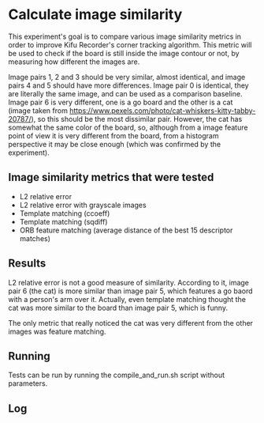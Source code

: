 Calculate image similarity
==========================

This experiment's goal is to compare various image similarity metrics in order
to improve Kifu Recorder's corner tracking algorithm. This metric will be used
to check if the board is still inside the image contour or not, by measuring
how different the images are.

Image pairs 1, 2 and 3 should be very similar, almost identical, and image
pairs 4 and 5 should have more differences. Image pair 0 is identical, they are
literally the same image, and can be used as a comparison baseline. Image pair
6 is very different, one is a go board and the other is a cat (image taken from
https://www.pexels.com/photo/cat-whiskers-kitty-tabby-20787/), so this should
be the most dissimilar pair. However, the cat has somewhat the same color of
the board, so, although from a image feature point of view it is very different
from the board, from a histogram perspective it may be close enough (which was
confirmed by the experiment).

Image similarity metrics that were tested
-----------------------------------------

- L2 relative error
- L2 relative error with grayscale images
- Template matching (ccoeff)
- Template matching (sqdiff)
- ORB feature matching (average distance of the best 15 descriptor matches)

Results
-------

L2 relative error is not a good measure of similarity. According to it, image
pair 6 (the cat) is more similar than image pair 5, which features a go baord
with a person's arm over it. Actually, even template matching thought the cat
was more similar to the board than image pair 5, which is funny.

The only metric that really noticed the cat was very different from the other
images was feature matching.

Running
-------

Tests can be run by running the compile_and_run.sh script without parameters.

Log
---
